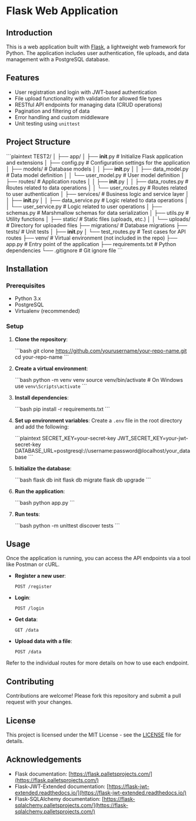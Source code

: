 
# Flask Web Application

## Introduction
This is a web application built with [Flask](https://flask.palletsprojects.com/), a lightweight web framework for Python. The application includes user authentication, file uploads, and data management with a PostgreSQL database.

## Features
- User registration and login with JWT-based authentication
- File upload functionality with validation for allowed file types
- RESTful API endpoints for managing data (CRUD operations)
- Pagination and filtering of data
- Error handling and custom middleware
- Unit testing using `unittest`

## Project Structure
\`\`\`plaintext
TEST2/
│
├── app/
│   ├── __init__.py            # Initialize Flask application and extensions
│   ├── config.py              # Configuration settings for the application
│   ├── models/                # Database models
│   │   ├── __init__.py
│   │   ├── data_model.py      # Data model definition
│   │   └── user_model.py      # User model definition
│   ├── routes/                # Application routes
│   │   ├── __init__.py
│   │   ├── data_routes.py     # Routes related to data operations
│   │   └── user_routes.py     # Routes related to user authentication
│   ├── services/              # Business logic and service layer
│   │   ├── __init__.py
│   │   ├── data_service.py    # Logic related to data operations
│   │   └── user_service.py    # Logic related to user operations
│   ├── schemas.py             # Marshmallow schemas for data serialization
│   ├── utils.py               # Utility functions
│   ├── static/                # Static files (uploads, etc.)
│   │   └── uploads/           # Directory for uploaded files
├── migrations/                # Database migrations
├── tests/                     # Unit tests
│   ├── __init__.py
│   └── test_routes.py         # Test cases for API routes
├── venv/                      # Virtual environment (not included in the repo)
├── app.py                     # Entry point of the application
├── requirements.txt           # Python dependencies
└── .gitignore                 # Git ignore file
\`\`\`

## Installation

### Prerequisites
- Python 3.x
- PostgreSQL
- Virtualenv (recommended)

### Setup

1. **Clone the repository**:

   \`\`\`bash
   git clone https://github.com/yourusername/your-repo-name.git
   cd your-repo-name
   \`\`\`

2. **Create a virtual environment**:

   \`\`\`bash
   python -m venv venv
   source venv/bin/activate  # On Windows use `venv\Scripts\activate`
   \`\`\`

3. **Install dependencies**:

   \`\`\`bash
   pip install -r requirements.txt
   \`\`\`

4. **Set up environment variables**:
   Create a `.env` file in the root directory and add the following:

   \`\`\`plaintext
   SECRET_KEY=your-secret-key
   JWT_SECRET_KEY=your-jwt-secret-key
   DATABASE_URL=postgresql://username:password@localhost/your_database
   \`\`\`

5. **Initialize the database**:

   \`\`\`bash
   flask db init
   flask db migrate
   flask db upgrade
   \`\`\`

6. **Run the application**:

   \`\`\`bash
   python app.py
   \`\`\`

7. **Run tests**:

   \`\`\`bash
   python -m unittest discover tests
   \`\`\`

## Usage
Once the application is running, you can access the API endpoints via a tool like Postman or cURL.

- **Register a new user**:
  ```
  POST /register
  ```

- **Login**:
  ```
  POST /login
  ```

- **Get data**:
  ```
  GET /data
  ```

- **Upload data with a file**:
  ```
  POST /data
  ```

Refer to the individual routes for more details on how to use each endpoint.

## Contributing
Contributions are welcome! Please fork this repository and submit a pull request with your changes.

## License
This project is licensed under the MIT License - see the [LICENSE](LICENSE) file for details.

## Acknowledgements
- Flask documentation: [https://flask.palletsprojects.com/](https://flask.palletsprojects.com/)
- Flask-JWT-Extended documentation: [https://flask-jwt-extended.readthedocs.io/](https://flask-jwt-extended.readthedocs.io/)
- Flask-SQLAlchemy documentation: [https://flask-sqlalchemy.palletsprojects.com/](https://flask-sqlalchemy.palletsprojects.com/)
